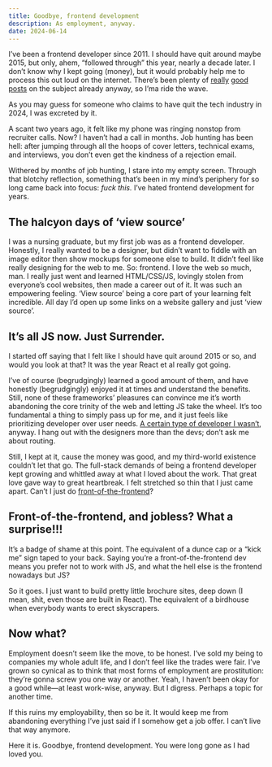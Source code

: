 ```yaml
---
title: Goodbye, frontend development
description: As employment, anyway.
date: 2024-06-14
---
```


I’ve been a frontend developer since 2011. I should have quit around maybe 2015, but only, ahem, “followed through” this year, nearly a decade later. I don’t know why I kept going (money), but it would probably help me to process this out loud on the internet. There’s been plenty of [really](https://joshcollinsworth.com/blog/devaluing-frontend) [good](https://www.ellyloel.com/blog/front-end-development-s-identity-crisis/) [posts](https://www.baldurbjarnason.com/2024/the-deskilling-of-web-dev-is-harming-us-all/) on the subject already anyway, so I’ma ride the wave.

As you may guess for someone who claims to have quit the tech industry in 2024, I was excreted by it.

A scant two years ago, it felt like my phone was ringing nonstop from recruiter calls. Now? I haven’t had a call in months. Job hunting has been hell: after jumping through all the hoops of cover letters, technical exams, and interviews, you don’t even get the kindness of a rejection email.

Withered by months of job hunting, I stare into my empty screen. Through that blotchy reflection, something that’s been in my mind’s periphery for so long came back into focus: *fuck this.* I’ve hated frontend development for years.

## The halcyon days of ‘view source’
I was a nursing graduate, but my first job was as a frontend developer. Honestly, I really wanted to be a designer, but didn’t want to fiddle with an image editor then show mockups for someone else to build. It didn’t feel like really designing for the web to me. So: frontend. I love the web so much, man. I really just went and learned HTML/CSS/JS, lovingly stolen from everyone’s cool websites, then made a career out of it. It was such an empowering feeling. ‘View source’ being a core part of your learning felt incredible. All day I’d open up some links on a website gallery and just ‘view source’.

## It’s all JS now. Just Surrender.
I started off saying that I felt like I should have quit around 2015 or so, and would you look at that? It was the year React et al really got going.

I’ve of course (begrudgingly) learned a good amount of them, and have honestly (begrudgingly) enjoyed it at times and understand the benefits. Still, none of these frameworks’ pleasures can convince me it’s worth abandoning the core trinity of the web and letting JS take the wheel. It’s too fundamental a thing to simply pass up for me, and it just feels like prioritizing developer over user needs. [A certain type of developer I wasn’t](https://css-tricks.com/the-great-divide/), anyway. I hang out with the designers more than the devs; don’t ask me about routing.

Still, I kept at it, cause the money was good, and my third-world existence couldn’t let that go. The full-stack demands of being a frontend developer kept growing and whittled away at what I loved about the work. That great love gave way to great heartbreak. I felt stretched so thin that I just came apart. Can’t I just do [front-of-the-frontend](https://bradfrost.com/blog/post/front-of-the-front-end-and-back-of-the-front-end-web-development/)?

## Front-of-the-frontend, and jobless? What a surprise!!!
It’s a badge of shame at this point. The equivalent of a dunce cap or a “kick me” sign taped to your back. Saying you’re a front-of-the-frontend dev means you prefer not to work with JS, and what the hell else is the frontend nowadays but JS?

So it goes. I just want to build pretty little brochure sites, deep down (I mean, shit, even those are built in React). The equivalent of a birdhouse when everybody wants to erect skyscrapers.

## Now what?
Employment doesn’t seem like the move, to be honest. I’ve sold my being to companies my whole adult life, and I don’t feel like the trades were fair. I’ve grown so cynical as to think that most forms of employment are prostitution: they’re gonna screw you one way or another. Yeah, I haven’t been okay for a good while—at least work-wise, anyway. But I digress. Perhaps a topic for another time.

If this ruins my employability, then so be it. It would keep me from abandoning everything I’ve just said if I somehow get a job offer. I can’t live that way anymore.

Here it is. Goodbye, frontend development. You were long gone as I had loved you.

